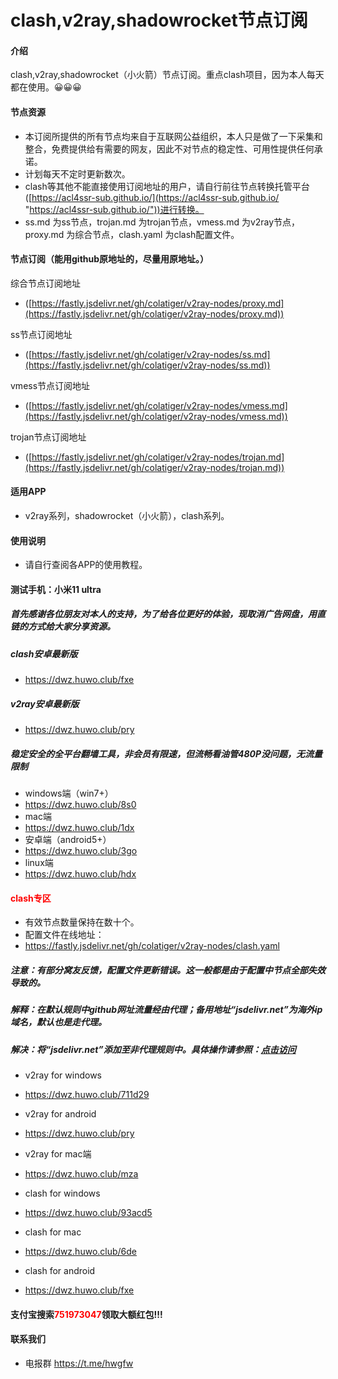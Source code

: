 # clash,v2ray,shadowrocket节点订阅

#### 介绍
clash,v2ray,shadowrocket（小火箭）节点订阅。重点clash项目，因为本人每天都在使用。😀😀😀

#### 节点资源
- 本订阅所提供的所有节点均来自于互联网公益组织，本人只是做了一下采集和整合，免费提供给有需要的网友，因此不对节点的稳定性、可用性提供任何承诺。
- 计划每天不定时更新数次。
- clash等其他不能直接使用订阅地址的用户，请自行前往节点转换托管平台([https://acl4ssr-sub.github.io/](https://acl4ssr-sub.github.io/ "https://acl4ssr-sub.github.io/"))进行转换。
- ss.md 为ss节点，trojan.md 为trojan节点，vmess.md 为v2ray节点，proxy.md 为综合节点，clash.yaml 为clash配置文件。

#### 节点订阅（能用github原地址的，尽量用原地址。）
综合节点订阅地址
+ ([https://fastly.jsdelivr.net/gh/colatiger/v2ray-nodes/proxy.md](https://fastly.jsdelivr.net/gh/colatiger/v2ray-nodes/proxy.md))

ss节点订阅地址
+ ([https://fastly.jsdelivr.net/gh/colatiger/v2ray-nodes/ss.md](https://fastly.jsdelivr.net/gh/colatiger/v2ray-nodes/ss.md))

vmess节点订阅地址
+ ([https://fastly.jsdelivr.net/gh/colatiger/v2ray-nodes/vmess.md](https://fastly.jsdelivr.net/gh/colatiger/v2ray-nodes/vmess.md))

trojan节点订阅地址
+ ([https://fastly.jsdelivr.net/gh/colatiger/v2ray-nodes/trojan.md](https://fastly.jsdelivr.net/gh/colatiger/v2ray-nodes/trojan.md))

#### 适用APP

- v2ray系列，shadowrocket（小火箭），clash系列。

#### 使用说明

- 请自行查阅各APP的使用教程。

#### 测试手机：小米11 ultra
##### 首先感谢各位朋友对本人的支持，为了给各位更好的体验，现取消广告网盘，用直链的方式给大家分享资源。
##### clash安卓最新版
- https://dwz.huwo.club/fxe
##### v2ray安卓最新版
- https://dwz.huwo.club/pry

##### 稳定安全的全平台翻墙工具，非会员有限速，但流畅看油管480P没问题，无流量限制
- windows端（win7+）
- https://dwz.huwo.club/8s0
- mac端
- https://dwz.huwo.club/1dx
- 安卓端（android5+）
- https://dwz.huwo.club/3go
- linux端
- https://dwz.huwo.club/hdx

#### <font color=red>clash专区</font>
- 有效节点数量保持在数十个。
- 配置文件在线地址：
- https://fastly.jsdelivr.net/gh/colatiger/v2ray-nodes/clash.yaml
##### 注意：有部分窝友反馈，配置文件更新错误。这一般都是由于配置中节点全部失效导致的。
##### 解释：在默认规则中github网址流量经由代理；备用地址“jsdelivr.net”为海外ip域名，默认也是走代理。
##### 解决：将“jsdelivr.net”添加至非代理规则中。具体操作请参照：[点击访问](https://www.huwo.club/posts/clash_bypass.html)

- v2ray for windows
- https://dwz.huwo.club/711d29
- v2ray for android
- https://dwz.huwo.club/pry
- v2ray for mac端
- https://dwz.huwo.club/mza

- clash for windows
- https://dwz.huwo.club/93acd5
- clash for mac
- https://dwz.huwo.club/6de
- clash for android
- https://dwz.huwo.club/fxe

#### 支付宝搜索<font color=red>751973047</font>领取大额红包!!!

#### 联系我们
- 电报群 https://t.me/hwgfw
